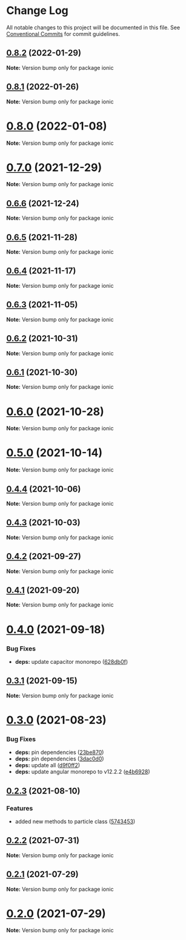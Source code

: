 # Change Log

All notable changes to this project will be documented in this file.
See [Conventional Commits](https://conventionalcommits.org) for commit guidelines.

## [0.8.2](https://github.com/matteobruni/tsparticles/compare/ionic@0.8.1...ionic@0.8.2) (2022-01-29)

**Note:** Version bump only for package ionic





## [0.8.1](https://github.com/matteobruni/tsparticles/compare/ionic@0.8.0...ionic@0.8.1) (2022-01-26)

**Note:** Version bump only for package ionic





# [0.8.0](https://github.com/matteobruni/tsparticles/compare/ionic@0.7.0...ionic@0.8.0) (2022-01-08)

**Note:** Version bump only for package ionic





# [0.7.0](https://github.com/matteobruni/tsparticles/compare/ionic@0.6.6...ionic@0.7.0) (2021-12-29)

**Note:** Version bump only for package ionic





## [0.6.6](https://github.com/matteobruni/tsparticles/compare/ionic@0.6.5...ionic@0.6.6) (2021-12-24)

**Note:** Version bump only for package ionic





## [0.6.5](https://github.com/matteobruni/tsparticles/compare/ionic@0.6.4...ionic@0.6.5) (2021-11-28)

**Note:** Version bump only for package ionic





## [0.6.4](https://github.com/matteobruni/tsparticles/compare/ionic@0.6.3...ionic@0.6.4) (2021-11-17)

**Note:** Version bump only for package ionic





## [0.6.3](https://github.com/matteobruni/tsparticles/compare/ionic@0.6.2...ionic@0.6.3) (2021-11-05)

**Note:** Version bump only for package ionic





## [0.6.2](https://github.com/matteobruni/tsparticles/compare/ionic@0.6.1...ionic@0.6.2) (2021-10-31)

**Note:** Version bump only for package ionic





## [0.6.1](https://github.com/matteobruni/tsparticles/compare/ionic@0.6.0...ionic@0.6.1) (2021-10-30)

**Note:** Version bump only for package ionic





# [0.6.0](https://github.com/matteobruni/tsparticles/compare/ionic@0.5.0...ionic@0.6.0) (2021-10-28)

**Note:** Version bump only for package ionic





# [0.5.0](https://github.com/matteobruni/tsparticles/compare/ionic@0.4.4...ionic@0.5.0) (2021-10-14)

**Note:** Version bump only for package ionic





## [0.4.4](https://github.com/matteobruni/tsparticles/compare/ionic@0.4.3...ionic@0.4.4) (2021-10-06)

**Note:** Version bump only for package ionic





## [0.4.3](https://github.com/matteobruni/tsparticles/compare/ionic@0.4.2...ionic@0.4.3) (2021-10-03)

**Note:** Version bump only for package ionic





## [0.4.2](https://github.com/matteobruni/tsparticles/compare/ionic@0.4.1...ionic@0.4.2) (2021-09-27)

**Note:** Version bump only for package ionic





## [0.4.1](https://github.com/matteobruni/tsparticles/compare/ionic@0.4.0...ionic@0.4.1) (2021-09-20)

**Note:** Version bump only for package ionic





# [0.4.0](https://github.com/matteobruni/tsparticles/compare/ionic@0.3.1...ionic@0.4.0) (2021-09-18)


### Bug Fixes

* **deps:** update capacitor monorepo ([628db0f](https://github.com/matteobruni/tsparticles/commit/628db0f31e93f6e035b8bf0a96ef48c391afefc9))





## [0.3.1](https://github.com/matteobruni/tsparticles/compare/ionic@0.3.0...ionic@0.3.1) (2021-09-15)

**Note:** Version bump only for package ionic





# [0.3.0](https://github.com/matteobruni/tsparticles/compare/ionic@0.2.3...ionic@0.3.0) (2021-08-23)


### Bug Fixes

* **deps:** pin dependencies ([23be870](https://github.com/matteobruni/tsparticles/commit/23be8708d698e1e37a18f2ed292cbccffb0f1e47))
* **deps:** pin dependencies ([3dac0d0](https://github.com/matteobruni/tsparticles/commit/3dac0d0a594092707ddd31a70b09cdb7238d5eba))
* **deps:** update all ([d9f0ff2](https://github.com/matteobruni/tsparticles/commit/d9f0ff2f8c4ac269aaad5077492746e3da8fb422))
* **deps:** update angular monorepo to v12.2.2 ([e4b6928](https://github.com/matteobruni/tsparticles/commit/e4b6928c5f35d5d2f8ed9609fcff8a53427f7a77))





## [0.2.3](https://github.com/matteobruni/tsparticles/compare/ionic@0.2.2...ionic@0.2.3) (2021-08-10)


### Features

* added new methods to particle class ([5743453](https://github.com/matteobruni/tsparticles/commit/5743453906001569f262888aa54539ad4e1463ac))





## [0.2.2](https://github.com/matteobruni/tsparticles/compare/ionic@0.2.1...ionic@0.2.2) (2021-07-31)

**Note:** Version bump only for package ionic





## [0.2.1](https://github.com/matteobruni/tsparticles/compare/ionic@0.2.0...ionic@0.2.1) (2021-07-29)

**Note:** Version bump only for package ionic





# [0.2.0](https://github.com/matteobruni/tsparticles/compare/ionic@0.1.0...ionic@0.2.0) (2021-07-29)

**Note:** Version bump only for package ionic
